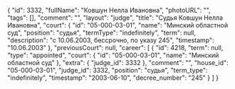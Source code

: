 {
    "id": 3332,
    "fullName": "Ковшун Нелла Ивановна",
    "photoURL": "",
    "tags": [],
    "comment": "",
    "layout": "judge",
    "title": "Судья Ковшун Нелла Ивановна",
    "court": {
        "id": "05-000-03-01",
        "name": "Минский областной суд",
        "position": "судья",
        "termType": "indefinitely",
        "term": null,
        "description": "c 10.06.2003, бессрочно, по указу 245",
        "timestamp": "10.06.2003"
    },
    "previousCourt": null,
    "career": [
        {
            "id": 4218,
            "term": null,
            "type": "appointed",
            "court": {
                "id": "05-000-03-01",
                "name": "Минский областной суд"
            },
            "extra": {
                "judge_id": 3332
            },
            "comment": "",
            "house_id": "05-000-03-01",
            "judge_id": 3332,
            "position": "судья",
            "term_type": "indefinitely",
            "timestamp": "2003-06-10",
            "decree_number": "245"
        }
    ]
}